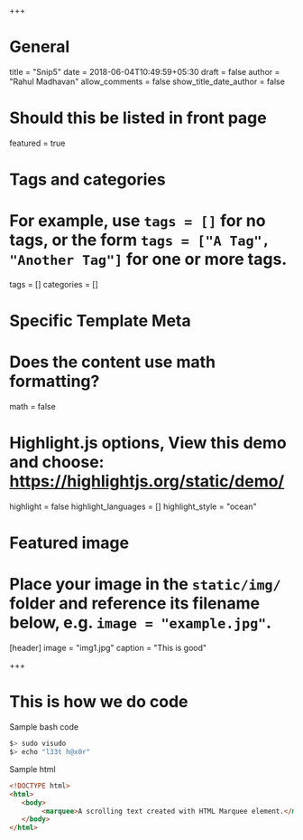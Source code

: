 +++
# General
title = "Snip5"
date = 2018-06-04T10:49:59+05:30
draft = false
author = "Rahul Madhavan"
allow_comments = false
show_title_date_author = false

# Should this be listed in front page
featured = true


# Tags and categories
# For example, use `tags = []` for no tags, or the form `tags = ["A Tag", "Another Tag"]` for one or more tags.
tags = []
categories = []

# Specific Template Meta

# Does the content use math formatting?
math = false

# Highlight.js options, View this demo and choose: https://highlightjs.org/static/demo/
highlight = false
highlight_languages = []
highlight_style = "ocean"


# Featured image
# Place your image in the `static/img/` folder and reference its filename below, e.g. `image = "example.jpg"`.
[header]
        image = "img1.jpg"
        caption = "This is good"


+++

# This is how we do code
Sample bash code
```bash
$> sudo visudo
$> echo "l33t h@x0r"
```

Sample html
```html
<!DOCTYPE html>
<html>
   <body>
        <marquee>A scrolling text created with HTML Marquee element.</marquee>
   </body>
</html>
```
